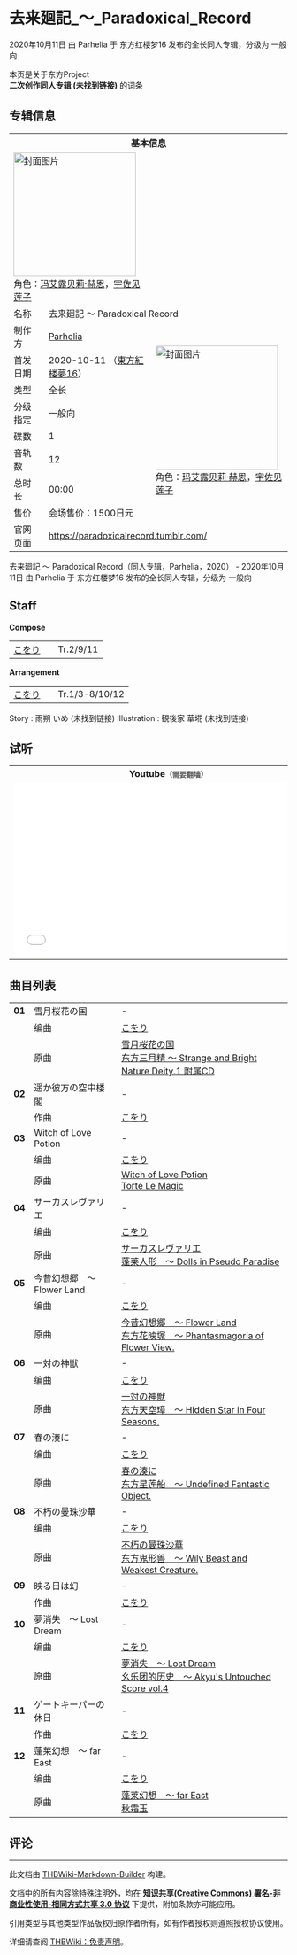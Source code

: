 # 去来廻記_～_Paradoxical_Record

<!-- source html: G:\repos\THBWiki-Markdown-Builder\THBWikiMarkdown\Temp\main\2\2f\ns0%3A%E5%8E%BB%E6%9D%A5%E5%BB%BB%E8%A8%98_%EF%BD%9E_Paradoxical_Record.html -->

2020年10月11日 由 Parhelia 于 东方红楼梦16 发布的全长同人专辑，分级为 一般向

本页是关于东方Project  
 **二次创作同人专辑 (未找到链接)** 的词条
## 专辑信息

<table><tbody><tr><th colspan="3">基本信息</th></tr><tr><td class="cover-artwork-mobile" colspan="2"><a href="./文件-去来廻記_～_Paradoxical_Record封面.jpg.md" class="image" title="封面图片"><img alt="封面图片" src="https://upload.thwiki.cc/thumb/3/37/%E5%8E%BB%E6%9D%A5%E5%BB%BB%E8%A8%98_%EF%BD%9E_Paradoxical_Record%E5%B0%81%E9%9D%A2.jpg/221px-%E5%8E%BB%E6%9D%A5%E5%BB%BB%E8%A8%98_%EF%BD%9E_Paradoxical_Record%E5%B0%81%E9%9D%A2.jpg" decoding="async" loading="lazy" width="221" height="224" srcset="https://upload.thwiki.cc/thumb/3/37/%E5%8E%BB%E6%9D%A5%E5%BB%BB%E8%A8%98_%EF%BD%9E_Paradoxical_Record%E5%B0%81%E9%9D%A2.jpg/332px-%E5%8E%BB%E6%9D%A5%E5%BB%BB%E8%A8%98_%EF%BD%9E_Paradoxical_Record%E5%B0%81%E9%9D%A2.jpg 1.5x, https://upload.thwiki.cc/thumb/3/37/%E5%8E%BB%E6%9D%A5%E5%BB%BB%E8%A8%98_%EF%BD%9E_Paradoxical_Record%E5%B0%81%E9%9D%A2.jpg/443px-%E5%8E%BB%E6%9D%A5%E5%BB%BB%E8%A8%98_%EF%BD%9E_Paradoxical_Record%E5%B0%81%E9%9D%A2.jpg 2x" data-file-width="1707" data-file-height="1727"></a><div class="cover-char">角色：<a href="./玛艾露贝莉·赫恩.md" title="玛艾露贝莉·赫恩">玛艾露贝莉·赫恩</a>，<a href="./宇佐见莲子.md" title="宇佐见莲子">宇佐见莲子</a></div></td>
</tr><tr><td class="label">名称</td><td colspan="2"> 去来廻記 ～ Paradoxical Record </td></tr><tr><td class="label">制作方</td><td><a href="./Parhelia.md" title="Parhelia">Parhelia</a></td><td class="cover-artwork" rowspan="8" style="min-width:224px;"><a href="./文件-去来廻記_～_Paradoxical_Record封面.jpg.md" class="image" title="封面图片"><img alt="封面图片" src="https://upload.thwiki.cc/thumb/3/37/%E5%8E%BB%E6%9D%A5%E5%BB%BB%E8%A8%98_%EF%BD%9E_Paradoxical_Record%E5%B0%81%E9%9D%A2.jpg/221px-%E5%8E%BB%E6%9D%A5%E5%BB%BB%E8%A8%98_%EF%BD%9E_Paradoxical_Record%E5%B0%81%E9%9D%A2.jpg" decoding="async" loading="lazy" width="221" height="224" srcset="https://upload.thwiki.cc/thumb/3/37/%E5%8E%BB%E6%9D%A5%E5%BB%BB%E8%A8%98_%EF%BD%9E_Paradoxical_Record%E5%B0%81%E9%9D%A2.jpg/332px-%E5%8E%BB%E6%9D%A5%E5%BB%BB%E8%A8%98_%EF%BD%9E_Paradoxical_Record%E5%B0%81%E9%9D%A2.jpg 1.5x, https://upload.thwiki.cc/thumb/3/37/%E5%8E%BB%E6%9D%A5%E5%BB%BB%E8%A8%98_%EF%BD%9E_Paradoxical_Record%E5%B0%81%E9%9D%A2.jpg/443px-%E5%8E%BB%E6%9D%A5%E5%BB%BB%E8%A8%98_%EF%BD%9E_Paradoxical_Record%E5%B0%81%E9%9D%A2.jpg 2x" data-file-width="1707" data-file-height="1727"></a><div class="cover-char">角色：<a href="./玛艾露贝莉·赫恩.md" title="玛艾露贝莉·赫恩">玛艾露贝莉·赫恩</a>，<a href="./宇佐见莲子.md" title="宇佐见莲子">宇佐见莲子</a></div></td>
</tr><tr><td class="label">首发日期</td><td>2020-10-11&#160;（<a href="/展会作品列表?e=%E4%B8%9C%E6%96%B9%E7%BA%A2%E6%A5%BC%E6%A2%A6%2316">東方紅楼夢16</a>）</td></tr><tr><td class="label">类型</td><td>全长</td></tr><tr><td class="label">分级指定</td><td>一般向</td></tr><tr><td class="label">碟数</td><td>1</td></tr><tr><td class="label">音轨数</td><td>12</td></tr><tr><td class="label">总时长</td><td>00:00</td></tr><tr><td class="label">售价</td><td>会场售价：1500日元</td></tr>
<tr><td class="label">官网页面</td><td colspan="2"><a rel="nofollow" class="external free" href="https://paradoxicalrecord.tumblr.com/">https://paradoxicalrecord.tumblr.com/</a></td></tr></tbody></table>

去来廻記 ～ Paradoxical Record（同人专辑，Parhelia，2020） - 2020年10月11日 由 Parhelia 于 东方红楼梦16 发布的全长同人专辑，分级为 一般向
## Staff
  
 **Compose**   

<table><tbody><tr><td><a href="./こをり.md" title="こをり">こをり</a></td><td></td><td>Tr.2/9/11</td></tr></tbody></table>

  
 **Arrangement**   

<table><tbody><tr><td><a href="./こをり.md" title="こをり">こをり</a></td><td></td><td>Tr.1/3-8/10/12</td></tr></tbody></table>


Story
: 雨朔 いめ (未找到链接)
Illustration
: 観後家 華埖 (未找到链接)

## 试听

<table>

<tbody><tr>
<th>Youtube<span style="font-family: sans-serif; cursor: default; color:#555; font-size: 0.8em; bottom: 0.1em; font-weight: bold;" title="连接到需要翻墙网页">（需要翻墙）</span>
</th></tr>
<tr>
<td><iframe width="560" height="315" src="//www.youtube-nocookie.com/embed/XAtUCYdcJsE?" frameborder="0" allowfullscreen=""></iframe>
</td></tr></tbody></table>


## 曲目列表

<table><tbody><tr><td id="1" class="infoYD"><b>01</b></td><td id="雪月桜花の国" colspan="2" class="title">雪月桜花の国<span class="thcsearchlinks"><a rel="nofollow" class="external text" href="https://cd.thwiki.cc?arrange=こをり&amp;ogmusic=雪月桜花の国&amp;fromwiki=去来廻記_～_Paradoxical_Record"><span title="搜索相似同人曲"></span></a></span></td><td class="time">-</td></tr><tr><td class="left"></td><td class="label">编曲</td><td class="text" colspan="2"><a href="./こをり.md" title="こをり">こをり</a><span class="thcsearchlinks"><a rel="nofollow" class="external text" href="https://cd.thwiki.cc?arrange=，こをり&amp;fromwiki=去来廻記_～_Paradoxical_Record"><span></span></a></span></td></tr><tr><td class="left"></td><td class="label">原曲</td><td class="text" colspan="2"><span class="thcsearchlinks"><a rel="nofollow" class="external text" href="https://cd.thwiki.cc?ogmusic=雪月桜花の国&amp;fromwiki=去来廻記_～_Paradoxical_Record"><span></span></a></span><div class="ogmusic"><a href="/%E9%9B%AA%E6%9C%88%E6%A1%9C%E8%8A%B1%E3%81%AE%E5%9B%BD" class="mw-redirect" title="雪月桜花の国">雪月桜花の国</a></div><div class="source"><a href="/%E4%B8%9C%E6%96%B9%E4%B8%89%E6%9C%88%E7%B2%BE_%EF%BD%9E_Strange_and_Bright_Nature_Deity.1_%E9%99%84%E5%B1%9ECD" class="mw-redirect" title="东方三月精 ～ Strange and Bright Nature Deity.1 附属CD">东方三月精 ～ Strange and Bright Nature Deity.1 附属CD</a></div></td></tr>
<tr><td id="2" class="infoYL"><b>02</b></td><td id="遥か彼方の空中楼閣" colspan="2" class="title">遥か彼方の空中楼閣<span class="thcsearchlinks"><a rel="nofollow" class="external text" href="https://cd.thwiki.cc?arrange=こをり&amp;fromwiki=去来廻記_～_Paradoxical_Record"><span title="搜索相似同人曲"></span></a></span></td><td class="time">-</td></tr><tr><td class="left"></td><td class="label">作曲</td><td class="text" colspan="2"><a href="./こをり.md" title="こをり">こをり</a><span class="thcsearchlinks"><a rel="nofollow" class="external text" href="https://cd.thwiki.cc?arrange=，こをり&amp;fromwiki=去来廻記_～_Paradoxical_Record"><span></span></a></span></td></tr>
<tr><td id="3" class="infoYD"><b>03</b></td><td id="Witch_of_Love_Potion" colspan="2" class="title">Witch of Love Potion<span class="thcsearchlinks"><a rel="nofollow" class="external text" href="https://cd.thwiki.cc?arrange=こをり&amp;ogmusic=Witch of Love Potion&amp;fromwiki=去来廻記_～_Paradoxical_Record"><span title="搜索相似同人曲"></span></a></span></td><td class="time">-</td></tr><tr><td class="left"></td><td class="label">编曲</td><td class="text" colspan="2"><a href="./こをり.md" title="こをり">こをり</a><span class="thcsearchlinks"><a rel="nofollow" class="external text" href="https://cd.thwiki.cc?arrange=，こをり&amp;fromwiki=去来廻記_～_Paradoxical_Record"><span></span></a></span></td></tr><tr><td class="left"></td><td class="label">原曲</td><td class="text" colspan="2"><span class="thcsearchlinks"><a rel="nofollow" class="external text" href="https://cd.thwiki.cc?ogmusic=Witch of Love Potion&amp;fromwiki=去来廻記_～_Paradoxical_Record"><span></span></a></span><div class="ogmusic"><a href="./Witch_of_Love_Potion.md" title="Witch of Love Potion">Witch of Love Potion</a></div><div class="source"><a href="./Torte_Le_Magic.md" title="Torte Le Magic">Torte Le Magic</a></div></td></tr>
<tr><td id="4" class="infoYD"><b>04</b></td><td id="サーカスレヴァリエ" colspan="2" class="title">サーカスレヴァリエ<span class="thcsearchlinks"><a rel="nofollow" class="external text" href="https://cd.thwiki.cc?arrange=こをり&amp;ogmusic=サーカスレヴァリエ&amp;fromwiki=去来廻記_～_Paradoxical_Record"><span title="搜索相似同人曲"></span></a></span></td><td class="time">-</td></tr><tr><td class="left"></td><td class="label">编曲</td><td class="text" colspan="2"><a href="./こをり.md" title="こをり">こをり</a><span class="thcsearchlinks"><a rel="nofollow" class="external text" href="https://cd.thwiki.cc?arrange=，こをり&amp;fromwiki=去来廻記_～_Paradoxical_Record"><span></span></a></span></td></tr><tr><td class="left"></td><td class="label">原曲</td><td class="text" colspan="2"><span class="thcsearchlinks"><a rel="nofollow" class="external text" href="https://cd.thwiki.cc?ogmusic=サーカスレヴァリエ&amp;fromwiki=去来廻記_～_Paradoxical_Record"><span></span></a></span><div class="ogmusic"><a href="/%E3%82%B5%E3%83%BC%E3%82%AB%E3%82%B9%E3%83%AC%E3%83%B4%E3%82%A1%E3%83%AA%E3%82%A8" class="mw-redirect" title="サーカスレヴァリエ">サーカスレヴァリエ</a></div><div class="source"><a href="/%E8%93%AC%E8%8E%B1%E4%BA%BA%E5%BD%A2_%EF%BD%9E_Dolls_in_Pseudo_Paradise" class="mw-redirect" title="蓬莱人形 ～ Dolls in Pseudo Paradise">蓬莱人形　～ Dolls in Pseudo Paradise</a></div></td></tr>
<tr><td id="5" class="infoYD"><b>05</b></td><td id="今昔幻想郷_～_Flower_Land" colspan="2" class="title">今昔幻想郷　～ Flower Land<span class="thcsearchlinks"><a rel="nofollow" class="external text" href="https://cd.thwiki.cc?arrange=こをり&amp;ogmusic=今昔幻想郷　～ Flower Land&amp;fromwiki=去来廻記_～_Paradoxical_Record"><span title="搜索相似同人曲"></span></a></span></td><td class="time">-</td></tr><tr><td class="left"></td><td class="label">编曲</td><td class="text" colspan="2"><a href="./こをり.md" title="こをり">こをり</a><span class="thcsearchlinks"><a rel="nofollow" class="external text" href="https://cd.thwiki.cc?arrange=，こをり&amp;fromwiki=去来廻記_～_Paradoxical_Record"><span></span></a></span></td></tr><tr><td class="left"></td><td class="label">原曲</td><td class="text" colspan="2"><span class="thcsearchlinks"><a rel="nofollow" class="external text" href="https://cd.thwiki.cc?ogmusic=今昔幻想郷　～ Flower Land&amp;fromwiki=去来廻記_～_Paradoxical_Record"><span></span></a></span><div class="ogmusic"><a href="/%E4%BB%8A%E6%98%94%E5%B9%BB%E6%83%B3%E9%83%B7_%EF%BD%9E_Flower_Land" class="mw-redirect" title="今昔幻想郷 ～ Flower Land">今昔幻想郷　～ Flower Land</a></div><div class="source"><a href="/%E4%B8%9C%E6%96%B9%E8%8A%B1%E6%98%A0%E5%A1%9A_%EF%BD%9E_Phantasmagoria_of_Flower_View." class="mw-redirect" title="东方花映塚 ～ Phantasmagoria of Flower View.">东方花映塚　～ Phantasmagoria of Flower View.</a></div></td></tr>
<tr><td id="6" class="infoYD"><b>06</b></td><td id="一対の神獣" colspan="2" class="title">一対の神獣<span class="thcsearchlinks"><a rel="nofollow" class="external text" href="https://cd.thwiki.cc?arrange=こをり&amp;ogmusic=一対の神獣&amp;fromwiki=去来廻記_～_Paradoxical_Record"><span title="搜索相似同人曲"></span></a></span></td><td class="time">-</td></tr><tr><td class="left"></td><td class="label">编曲</td><td class="text" colspan="2"><a href="./こをり.md" title="こをり">こをり</a><span class="thcsearchlinks"><a rel="nofollow" class="external text" href="https://cd.thwiki.cc?arrange=，こをり&amp;fromwiki=去来廻記_～_Paradoxical_Record"><span></span></a></span></td></tr><tr><td class="left"></td><td class="label">原曲</td><td class="text" colspan="2"><span class="thcsearchlinks"><a rel="nofollow" class="external text" href="https://cd.thwiki.cc?ogmusic=一対の神獣&amp;fromwiki=去来廻記_～_Paradoxical_Record"><span></span></a></span><div class="ogmusic"><a href="/%E4%B8%80%E5%AF%BE%E3%81%AE%E7%A5%9E%E7%8D%A3" class="mw-redirect" title="一対の神獣">一対の神獣</a></div><div class="source"><a href="/%E4%B8%9C%E6%96%B9%E5%A4%A9%E7%A9%BA%E7%92%8B_%EF%BD%9E_Hidden_Star_in_Four_Seasons." class="mw-redirect" title="东方天空璋 ～ Hidden Star in Four Seasons.">东方天空璋　～ Hidden Star in Four Seasons.</a></div></td></tr>
<tr><td id="7" class="infoYD"><b>07</b></td><td id="春の湊に" colspan="2" class="title">春の湊に<span class="thcsearchlinks"><a rel="nofollow" class="external text" href="https://cd.thwiki.cc?arrange=こをり&amp;ogmusic=春の湊に&amp;fromwiki=去来廻記_～_Paradoxical_Record"><span title="搜索相似同人曲"></span></a></span></td><td class="time">-</td></tr><tr><td class="left"></td><td class="label">编曲</td><td class="text" colspan="2"><a href="./こをり.md" title="こをり">こをり</a><span class="thcsearchlinks"><a rel="nofollow" class="external text" href="https://cd.thwiki.cc?arrange=，こをり&amp;fromwiki=去来廻記_～_Paradoxical_Record"><span></span></a></span></td></tr><tr><td class="left"></td><td class="label">原曲</td><td class="text" colspan="2"><span class="thcsearchlinks"><a rel="nofollow" class="external text" href="https://cd.thwiki.cc?ogmusic=春の湊に&amp;fromwiki=去来廻記_～_Paradoxical_Record"><span></span></a></span><div class="ogmusic"><a href="/%E6%98%A5%E3%81%AE%E6%B9%8A%E3%81%AB" class="mw-redirect" title="春の湊に">春の湊に</a></div><div class="source"><a href="/%E4%B8%9C%E6%96%B9%E6%98%9F%E8%8E%B2%E8%88%B9_%EF%BD%9E_Undefined_Fantastic_Object." class="mw-redirect" title="东方星莲船 ～ Undefined Fantastic Object.">东方星莲船　～ Undefined Fantastic Object.</a></div></td></tr>
<tr><td id="8" class="infoYD"><b>08</b></td><td id="不朽の曼珠沙華" colspan="2" class="title">不朽の曼珠沙華<span class="thcsearchlinks"><a rel="nofollow" class="external text" href="https://cd.thwiki.cc?arrange=こをり&amp;ogmusic=不朽の曼珠沙華&amp;fromwiki=去来廻記_～_Paradoxical_Record"><span title="搜索相似同人曲"></span></a></span></td><td class="time">-</td></tr><tr><td class="left"></td><td class="label">编曲</td><td class="text" colspan="2"><a href="./こをり.md" title="こをり">こをり</a><span class="thcsearchlinks"><a rel="nofollow" class="external text" href="https://cd.thwiki.cc?arrange=，こをり&amp;fromwiki=去来廻記_～_Paradoxical_Record"><span></span></a></span></td></tr><tr><td class="left"></td><td class="label">原曲</td><td class="text" colspan="2"><span class="thcsearchlinks"><a rel="nofollow" class="external text" href="https://cd.thwiki.cc?ogmusic=不朽の曼珠沙華&amp;fromwiki=去来廻記_～_Paradoxical_Record"><span></span></a></span><div class="ogmusic"><a href="/%E4%B8%8D%E6%9C%BD%E3%81%AE%E6%9B%BC%E7%8F%A0%E6%B2%99%E8%8F%AF" class="mw-redirect" title="不朽の曼珠沙華">不朽の曼珠沙華</a></div><div class="source"><a href="/%E4%B8%9C%E6%96%B9%E9%AC%BC%E5%BD%A2%E5%85%BD_%EF%BD%9E_Wily_Beast_and_Weakest_Creature." class="mw-redirect" title="东方鬼形兽 ～ Wily Beast and Weakest Creature.">东方鬼形兽　～ Wily Beast and Weakest Creature.</a></div></td></tr>
<tr><td id="9" class="infoYL"><b>09</b></td><td id="映る日は幻" colspan="2" class="title">映る日は幻<span class="thcsearchlinks"><a rel="nofollow" class="external text" href="https://cd.thwiki.cc?arrange=こをり&amp;fromwiki=去来廻記_～_Paradoxical_Record"><span title="搜索相似同人曲"></span></a></span></td><td class="time">-</td></tr><tr><td class="left"></td><td class="label">作曲</td><td class="text" colspan="2"><a href="./こをり.md" title="こをり">こをり</a><span class="thcsearchlinks"><a rel="nofollow" class="external text" href="https://cd.thwiki.cc?arrange=，こをり&amp;fromwiki=去来廻記_～_Paradoxical_Record"><span></span></a></span></td></tr>
<tr><td id="10" class="infoYD"><b>10</b></td><td id="夢消失_～_Lost_Dream" colspan="2" class="title">夢消失　～ Lost Dream<span class="thcsearchlinks"><a rel="nofollow" class="external text" href="https://cd.thwiki.cc?arrange=こをり&amp;ogmusic=夢消失　～ Lost Dream&amp;fromwiki=去来廻記_～_Paradoxical_Record"><span title="搜索相似同人曲"></span></a></span></td><td class="time">-</td></tr><tr><td class="left"></td><td class="label">编曲</td><td class="text" colspan="2"><a href="./こをり.md" title="こをり">こをり</a><span class="thcsearchlinks"><a rel="nofollow" class="external text" href="https://cd.thwiki.cc?arrange=，こをり&amp;fromwiki=去来廻記_～_Paradoxical_Record"><span></span></a></span></td></tr><tr><td class="left"></td><td class="label">原曲</td><td class="text" colspan="2"><span class="thcsearchlinks"><a rel="nofollow" class="external text" href="https://cd.thwiki.cc?ogmusic=夢消失　～ Lost Dream&amp;fromwiki=去来廻記_～_Paradoxical_Record"><span></span></a></span><div class="ogmusic"><a href="/%E5%A4%A2%E6%B6%88%E5%A4%B1_%EF%BD%9E_Lost_Dream" class="mw-redirect" title="夢消失 ～ Lost Dream">夢消失　～ Lost Dream</a></div><div class="source"><a href="/%E5%B9%BA%E4%B9%90%E5%9B%A2%E7%9A%84%E5%8E%86%E5%8F%B2_%EF%BD%9E_Akyu%27s_Untouched_Score_vol.4" class="mw-redirect" title="幺乐团的历史 ～ Akyu&#39;s Untouched Score vol.4">幺乐团的历史　～ Akyu's Untouched Score vol.4</a></div></td></tr>
<tr><td id="11" class="infoYL"><b>11</b></td><td id="ゲートキーパーの休日" colspan="2" class="title">ゲートキーパーの休日<span class="thcsearchlinks"><a rel="nofollow" class="external text" href="https://cd.thwiki.cc?arrange=こをり&amp;fromwiki=去来廻記_～_Paradoxical_Record"><span title="搜索相似同人曲"></span></a></span></td><td class="time">-</td></tr><tr><td class="left"></td><td class="label">作曲</td><td class="text" colspan="2"><a href="./こをり.md" title="こをり">こをり</a><span class="thcsearchlinks"><a rel="nofollow" class="external text" href="https://cd.thwiki.cc?arrange=，こをり&amp;fromwiki=去来廻記_～_Paradoxical_Record"><span></span></a></span></td></tr>
<tr><td id="12" class="infoYD"><b>12</b></td><td id="蓬莱幻想_～_far_East" colspan="2" class="title">蓬莱幻想　～ far East<span class="thcsearchlinks"><a rel="nofollow" class="external text" href="https://cd.thwiki.cc?arrange=こをり&amp;ogmusic=蓬莱幻想　～ far East&amp;fromwiki=去来廻記_～_Paradoxical_Record"><span title="搜索相似同人曲"></span></a></span></td><td class="time">-</td></tr><tr><td class="left"></td><td class="label">编曲</td><td class="text" colspan="2"><a href="./こをり.md" title="こをり">こをり</a><span class="thcsearchlinks"><a rel="nofollow" class="external text" href="https://cd.thwiki.cc?arrange=，こをり&amp;fromwiki=去来廻記_～_Paradoxical_Record"><span></span></a></span></td></tr><tr><td class="left"></td><td class="label">原曲</td><td class="text" colspan="2"><span class="thcsearchlinks"><a rel="nofollow" class="external text" href="https://cd.thwiki.cc?ogmusic=蓬莱幻想　～ far East&amp;fromwiki=去来廻記_～_Paradoxical_Record"><span></span></a></span><div class="ogmusic"><a href="./蓬莱幻想_～_far_East.md" title="蓬莱幻想 ～ far East">蓬莱幻想　～ far East</a></div><div class="source"><a href="./秋霜玉.md" title="秋霜玉">秋霜玉</a></div></td></tr></tbody></table>


## 评论




---

此文档由 [THBWiki-Markdown-Builder](https://github.com/Delsin-Yu/THBWiki-Markdown-Builder) 构建。

文档中的所有内容除特殊注明外，均在 [**知识共享(Creative Commons) 署名-非商业性使用-相同方式共享 3.0 协议**](https://creativecommons.org/licenses/by-sa/3.0/deed.zh-hans) 下提供，附加条款亦可能应用。

引用类型与其他类型作品版权归原作者所有，如有作者授权则遵照授权协议使用。

详细请查阅 [THBWiki：免责声明](https://thbwiki.cc/THBWiki:%E5%85%8D%E8%B4%A3%E5%A3%B0%E6%98%8E)。

